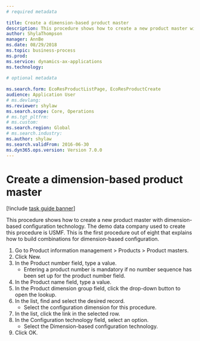 ```yaml
--- 
# required metadata 
 
title: Create a dimension-based product master
description: This procedure shows how to create a new product master with dimension-based configuration technology. 
author: ShylaThompson
manager: AnnBe 
ms.date: 08/29/2018
ms.topic: business-process 
ms.prod:  
ms.service: dynamics-ax-applications 
ms.technology:  
 
# optional metadata 
 
ms.search.form: EcoResProductListPage, EcoResProductCreate   
audience: Application User 
# ms.devlang:  
ms.reviewer: shylaw
ms.search.scope: Core, Operations 
# ms.tgt_pltfrm:  
# ms.custom:  
ms.search.region: Global
# ms.search.industry: 
ms.author: shylaw
ms.search.validFrom: 2016-06-30 
ms.dyn365.ops.version: Version 7.0.0 
---
```

# Create a dimension-based product master

[!include [task guide banner](../../includes/task-guide-banner.md)]

This procedure shows how to create a new product master with dimension-based configuration technology. The demo data company used to create this procedure is USMF. This is the first procedure out of eight that explains how to build combinations for dimension-based configuration.

1. Go to Product information management > Products > Product masters.
2. Click New.
3. In the Product number field, type a value.
    * Entering a product number is mandatory if no number sequence has been set up for the product number field.  
4. In the Product name field, type a value.
5. In the Product dimension group field, click the drop-down button to open the lookup.
6. In the list, find and select the desired record.
    * Select the configuration dimension for this procedure.  
7. In the list, click the link in the selected row.
8. In the Configuration technology field, select an option.
    * Select the Dimension-based configuration technology.  
9. Click OK.

